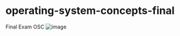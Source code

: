 # operating-system-concepts-final
Final Exam OSC
![image](https://user-images.githubusercontent.com/96818748/220830062-009ae797-a157-4e40-ab3b-7e6b319e950a.png)
